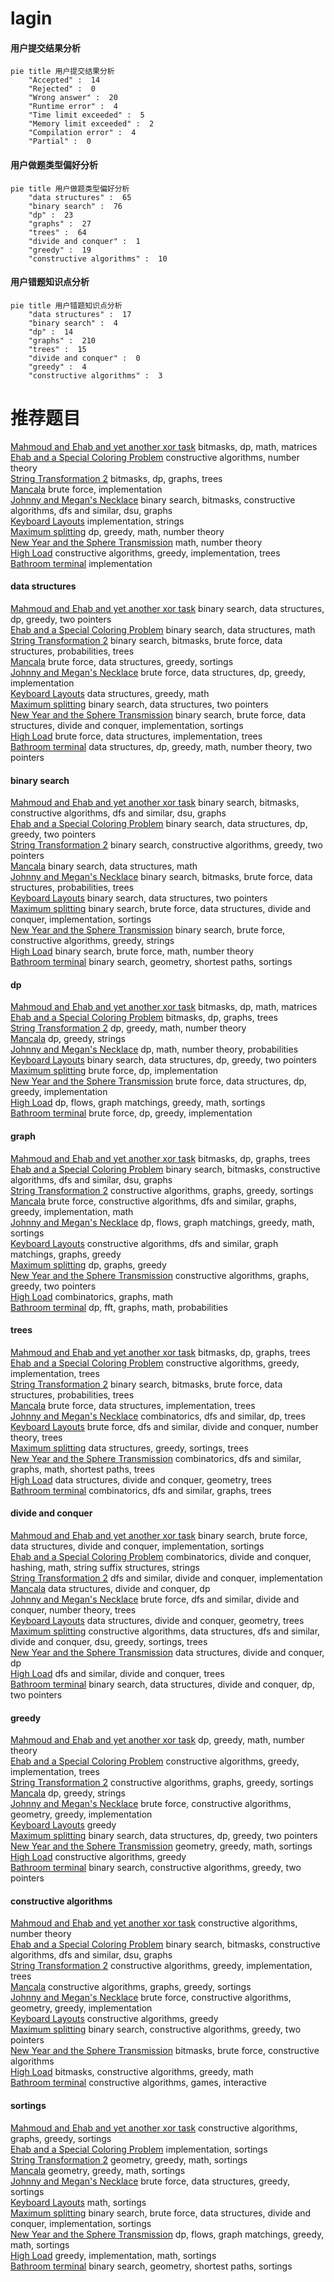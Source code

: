 # lagin
<!-- tabs:start -->
#### **用户提交结果分析**

```mermaid
pie title 用户提交结果分析
    "Accepted" :  14
    "Rejected" :  0
    "Wrong answer" :  20
    "Runtime error" :  4
    "Time limit exceeded" :  5
    "Memory limit exceeded" :  2
    "Compilation error" :  4
    "Partial" :  0
```
#### **用户做题类型偏好分析**

```mermaid
pie title 用户做题类型偏好分析
    "data structures" :  65
    "binary search" :  76
    "dp" :  23
    "graphs" :  27
    "trees" :  64
    "divide and conquer" :  1
    "greedy" :  19
    "constructive algorithms" :  10
```
#### **用户错题知识点分析**

```mermaid
pie title 用户错题知识点分析
    "data structures" :  17
    "binary search" :  4
    "dp" :  14
    "graphs" :  210
    "trees" :  15
    "divide and conquer" :  0
    "greedy" :  4
    "constructive algorithms" :  3
```
<!-- tabs:end -->
# 推荐题目
[Mahmoud and Ehab and yet another xor task](http://codeforces.com/problemset/problem/959/F)		bitmasks,
                        dp,
                        math,
                        matrices		  
[Ehab and a Special Coloring Problem](http://codeforces.com/problemset/problem/1174/C)		constructive algorithms,
                        number theory		  
[String Transformation 2](https://codeforces.com/contest/1384/problem/E)		bitmasks,
                        dp,
                        graphs,
                        trees		  
[Mancala](http://codeforces.com/problemset/problem/975/B)		brute force,
                        implementation		  
[Johnny and Megan's Necklace](https://codeforces.com/contest/1362/problem/F)		binary search,
                        bitmasks,
                        constructive algorithms,
                        dfs and similar,
                        dsu,
                        graphs		  
[Keyboard Layouts](http://codeforces.com/problemset/problem/831/B)		implementation,
                        strings		  
[Maximum splitting](http://codeforces.com/problemset/problem/870/C)		dp,
                        greedy,
                        math,
                        number theory		  
[New Year and the Sphere Transmission](http://codeforces.com/problemset/problem/1091/C)		math,
                        number theory		  
[High Load](https://codeforces.com/contest/828/problem/D)		constructive algorithms,
                        greedy,
                        implementation,
                        trees		  
[Bathroom terminal](http://codeforces.com/problemset/problem/852/G)		implementation		  
<!-- tabs:start -->
#### **data structures**
[Mahmoud and Ehab and yet another xor task](http://codeforces.com/problemset/problem/1492/C)		binary search,
                        data structures,
                        dp,
                        greedy,
                        two pointers		  
[Ehab and a Special Coloring Problem](http://codeforces.com/problemset/problem/1490/G)		binary search,
                        data structures,
                        math		  
[String Transformation 2](http://codeforces.com/problemset/problem/1479/D)		binary search,
                        bitmasks,
                        brute force,
                        data structures,
                        probabilities,
                        trees		  
[Mancala](http://codeforces.com/problemset/problem/1497/A)		brute force,
                        data structures,
                        greedy,
                        sortings		  
[Johnny and Megan's Necklace](http://codeforces.com/problemset/problem/1491/C)		brute force,
                        data structures,
                        dp,
                        greedy,
                        implementation		  
[Keyboard Layouts](http://codeforces.com/problemset/problem/1492/B)		data structures,
                        greedy,
                        math		  
[Maximum splitting](http://codeforces.com/problemset/problem/1436/E)		binary search,
                        data structures,
                        two pointers		  
[New Year and the Sphere Transmission](http://codeforces.com/problemset/problem/1461/D)		binary search,
                        brute force,
                        data structures,
                        divide and conquer,
                        implementation,
                        sortings		  
[High Load](http://codeforces.com/problemset/problem/1511/C)		brute force,
                        data structures,
                        implementation,
                        trees		  
[Bathroom terminal](http://codeforces.com/problemset/problem/1497/E1)		data structures,
                        dp,
                        greedy,
                        math,
                        number theory,
                        two pointers		  
#### **binary search**
[Mahmoud and Ehab and yet another xor task](https://codeforces.com/contest/1362/problem/F)		binary search,
                        bitmasks,
                        constructive algorithms,
                        dfs and similar,
                        dsu,
                        graphs		  
[Ehab and a Special Coloring Problem](http://codeforces.com/problemset/problem/1492/C)		binary search,
                        data structures,
                        dp,
                        greedy,
                        two pointers		  
[String Transformation 2](http://codeforces.com/problemset/problem/1463/D)		binary search,
                        constructive algorithms,
                        greedy,
                        two pointers		  
[Mancala](http://codeforces.com/problemset/problem/1490/G)		binary search,
                        data structures,
                        math		  
[Johnny and Megan's Necklace](http://codeforces.com/problemset/problem/1479/D)		binary search,
                        bitmasks,
                        brute force,
                        data structures,
                        probabilities,
                        trees		  
[Keyboard Layouts](http://codeforces.com/problemset/problem/1436/E)		binary search,
                        data structures,
                        two pointers		  
[Maximum splitting](http://codeforces.com/problemset/problem/1461/D)		binary search,
                        brute force,
                        data structures,
                        divide and conquer,
                        implementation,
                        sortings		  
[New Year and the Sphere Transmission](http://codeforces.com/problemset/problem/1493/C)		binary search,
                        brute force,
                        constructive algorithms,
                        greedy,
                        strings		  
[High Load](http://codeforces.com/problemset/problem/1487/D)		binary search,
                        brute force,
                        math,
                        number theory		  
[Bathroom terminal](http://codeforces.com/problemset/problem/1486/B)		binary search,
                        geometry,
                        shortest paths,
                        sortings		  
#### **dp**
[Mahmoud and Ehab and yet another xor task](http://codeforces.com/problemset/problem/959/F)		bitmasks,
                        dp,
                        math,
                        matrices		  
[Ehab and a Special Coloring Problem](https://codeforces.com/contest/1384/problem/E)		bitmasks,
                        dp,
                        graphs,
                        trees		  
[String Transformation 2](http://codeforces.com/problemset/problem/870/C)		dp,
                        greedy,
                        math,
                        number theory		  
[Mancala](http://codeforces.com/problemset/problem/1295/C)		dp,
                        greedy,
                        strings		  
[Johnny and Megan's Necklace](http://codeforces.com/problemset/problem/1097/D)		dp,
                        math,
                        number theory,
                        probabilities		  
[Keyboard Layouts](http://codeforces.com/problemset/problem/1492/C)		binary search,
                        data structures,
                        dp,
                        greedy,
                        two pointers		  
[Maximum splitting](https://codeforces.com/contest/1457/problem/C)		brute force,
                        dp,
                        implementation		  
[New Year and the Sphere Transmission](http://codeforces.com/problemset/problem/1491/C)		brute force,
                        data structures,
                        dp,
                        greedy,
                        implementation		  
[High Load](http://codeforces.com/problemset/problem/1437/C)		dp,
                        flows,
                        graph matchings,
                        greedy,
                        math,
                        sortings		  
[Bathroom terminal](http://codeforces.com/problemset/problem/1499/B)		brute force,
                        dp,
                        greedy,
                        implementation		  
#### **graph**
[Mahmoud and Ehab and yet another xor task](https://codeforces.com/contest/1384/problem/E)		bitmasks,
                        dp,
                        graphs,
                        trees		  
[Ehab and a Special Coloring Problem](https://codeforces.com/contest/1362/problem/F)		binary search,
                        bitmasks,
                        constructive algorithms,
                        dfs and similar,
                        dsu,
                        graphs		  
[String Transformation 2](http://codeforces.com/problemset/problem/1198/C)		constructive algorithms,
                        graphs,
                        greedy,
                        sortings		  
[Mancala](http://codeforces.com/problemset/problem/1487/C)		brute force,
                        constructive algorithms,
                        dfs and similar,
                        graphs,
                        greedy,
                        implementation,
                        math		  
[Johnny and Megan's Necklace](http://codeforces.com/problemset/problem/1437/C)		dp,
                        flows,
                        graph matchings,
                        greedy,
                        math,
                        sortings		  
[Keyboard Layouts](http://codeforces.com/problemset/problem/1470/D)		constructive algorithms,
                        dfs and similar,
                        graph matchings,
                        graphs,
                        greedy		  
[Maximum splitting](http://codeforces.com/problemset/problem/1476/C)		dp,
                        graphs,
                        greedy		  
[New Year and the Sphere Transmission](http://codeforces.com/problemset/problem/1304/D)		constructive algorithms,
                        graphs,
                        greedy,
                        two pointers		  
[High Load](http://codeforces.com/problemset/problem/1475/C)		combinatorics,
                        graphs,
                        math		  
[Bathroom terminal](http://codeforces.com/problemset/problem/553/E)		dp,
                        fft,
                        graphs,
                        math,
                        probabilities		  
#### **trees**
[Mahmoud and Ehab and yet another xor task](https://codeforces.com/contest/1384/problem/E)		bitmasks,
                        dp,
                        graphs,
                        trees		  
[Ehab and a Special Coloring Problem](https://codeforces.com/contest/828/problem/D)		constructive algorithms,
                        greedy,
                        implementation,
                        trees		  
[String Transformation 2](http://codeforces.com/problemset/problem/1479/D)		binary search,
                        bitmasks,
                        brute force,
                        data structures,
                        probabilities,
                        trees		  
[Mancala](http://codeforces.com/problemset/problem/1511/C)		brute force,
                        data structures,
                        implementation,
                        trees		  
[Johnny and Megan's Necklace](http://codeforces.com/problemset/problem/1499/F)		combinatorics,
                        dfs and similar,
                        dp,
                        trees		  
[Keyboard Layouts](http://codeforces.com/problemset/problem/1491/E)		brute force,
                        dfs and similar,
                        divide and conquer,
                        number theory,
                        trees		  
[Maximum splitting](http://codeforces.com/problemset/problem/1466/D)		data structures,
                        greedy,
                        sortings,
                        trees		  
[New Year and the Sphere Transmission](http://codeforces.com/problemset/problem/1495/D)		combinatorics,
                        dfs and similar,
                        graphs,
                        math,
                        shortest paths,
                        trees		  
[High Load](http://codeforces.com/problemset/problem/1303/G)		data structures,
                        divide and conquer,
                        geometry,
                        trees		  
[Bathroom terminal](http://codeforces.com/problemset/problem/1454/E)		combinatorics,
                        dfs and similar,
                        graphs,
                        trees		  
#### **divide and conquer**
[Mahmoud and Ehab and yet another xor task](http://codeforces.com/problemset/problem/1461/D)		binary search,
                        brute force,
                        data structures,
                        divide and conquer,
                        implementation,
                        sortings		  
[Ehab and a Special Coloring Problem](http://codeforces.com/problemset/problem/1466/G)		combinatorics,
                        divide and conquer,
                        hashing,
                        math,
                        string suffix structures,
                        strings		  
[String Transformation 2](http://codeforces.com/problemset/problem/1490/D)		dfs and similar,
                        divide and conquer,
                        implementation		  
[Mancala](https://codeforces.com/contest/1483/problem/C)		data structures,
                        divide and conquer,
                        dp		  
[Johnny and Megan's Necklace](http://codeforces.com/problemset/problem/1491/E)		brute force,
                        dfs and similar,
                        divide and conquer,
                        number theory,
                        trees		  
[Keyboard Layouts](http://codeforces.com/problemset/problem/1303/G)		data structures,
                        divide and conquer,
                        geometry,
                        trees		  
[Maximum splitting](http://codeforces.com/problemset/problem/1494/D)		constructive algorithms,
                        data structures,
                        dfs and similar,
                        divide and conquer,
                        dsu,
                        greedy,
                        sortings,
                        trees		  
[New Year and the Sphere Transmission](http://codeforces.com/problemset/problem/1482/E)		data structures,
                        divide and conquer,
                        dp		  
[High Load](http://codeforces.com/problemset/problem/566/C)		dfs and similar,
                        divide and conquer,
                        trees		  
[Bathroom terminal](http://codeforces.com/problemset/problem/1428/F)		binary search,
                        data structures,
                        divide and conquer,
                        dp,
                        two pointers		  
#### **greedy**
[Mahmoud and Ehab and yet another xor task](http://codeforces.com/problemset/problem/870/C)		dp,
                        greedy,
                        math,
                        number theory		  
[Ehab and a Special Coloring Problem](https://codeforces.com/contest/828/problem/D)		constructive algorithms,
                        greedy,
                        implementation,
                        trees		  
[String Transformation 2](http://codeforces.com/problemset/problem/1198/C)		constructive algorithms,
                        graphs,
                        greedy,
                        sortings		  
[Mancala](http://codeforces.com/problemset/problem/1295/C)		dp,
                        greedy,
                        strings		  
[Johnny and Megan's Necklace](https://codeforces.com/contest/1293/problem/D)		brute force,
                        constructive algorithms,
                        geometry,
                        greedy,
                        implementation		  
[Keyboard Layouts](http://codeforces.com/problemset/problem/1295/A)		greedy		  
[Maximum splitting](http://codeforces.com/problemset/problem/1492/C)		binary search,
                        data structures,
                        dp,
                        greedy,
                        two pointers		  
[New Year and the Sphere Transmission](https://codeforces.com/contest/1496/problem/C)		geometry,
                        greedy,
                        math,
                        sortings		  
[High Load](http://codeforces.com/problemset/problem/1493/A)		constructive algorithms,
                        greedy		  
[Bathroom terminal](http://codeforces.com/problemset/problem/1463/D)		binary search,
                        constructive algorithms,
                        greedy,
                        two pointers		  
#### **constructive algorithms**
[Mahmoud and Ehab and yet another xor task](http://codeforces.com/problemset/problem/1174/C)		constructive algorithms,
                        number theory		  
[Ehab and a Special Coloring Problem](https://codeforces.com/contest/1362/problem/F)		binary search,
                        bitmasks,
                        constructive algorithms,
                        dfs and similar,
                        dsu,
                        graphs		  
[String Transformation 2](https://codeforces.com/contest/828/problem/D)		constructive algorithms,
                        greedy,
                        implementation,
                        trees		  
[Mancala](http://codeforces.com/problemset/problem/1198/C)		constructive algorithms,
                        graphs,
                        greedy,
                        sortings		  
[Johnny and Megan's Necklace](https://codeforces.com/contest/1293/problem/D)		brute force,
                        constructive algorithms,
                        geometry,
                        greedy,
                        implementation		  
[Keyboard Layouts](http://codeforces.com/problemset/problem/1493/A)		constructive algorithms,
                        greedy		  
[Maximum splitting](http://codeforces.com/problemset/problem/1463/D)		binary search,
                        constructive algorithms,
                        greedy,
                        two pointers		  
[New Year and the Sphere Transmission](https://codeforces.com/contest/1456/problem/B)		bitmasks,
                        brute force,
                        constructive algorithms		  
[High Load](http://codeforces.com/problemset/problem/1492/D)		bitmasks,
                        constructive algorithms,
                        greedy,
                        math		  
[Bathroom terminal](https://codeforces.com/contest/1504/problem/D)		constructive algorithms,
                        games,
                        interactive		  
#### **sortings**
[Mahmoud and Ehab and yet another xor task](http://codeforces.com/problemset/problem/1198/C)		constructive algorithms,
                        graphs,
                        greedy,
                        sortings		  
[Ehab and a Special Coloring Problem](http://codeforces.com/problemset/problem/1137/A)		implementation,
                        sortings		  
[String Transformation 2](https://codeforces.com/contest/1496/problem/C)		geometry,
                        greedy,
                        math,
                        sortings		  
[Mancala](http://codeforces.com/problemset/problem/1495/A)		geometry,
                        greedy,
                        math,
                        sortings		  
[Johnny and Megan's Necklace](http://codeforces.com/problemset/problem/1497/A)		brute force,
                        data structures,
                        greedy,
                        sortings		  
[Keyboard Layouts](http://codeforces.com/problemset/problem/1427/A)		math,
                        sortings		  
[Maximum splitting](http://codeforces.com/problemset/problem/1461/D)		binary search,
                        brute force,
                        data structures,
                        divide and conquer,
                        implementation,
                        sortings		  
[New Year and the Sphere Transmission](http://codeforces.com/problemset/problem/1437/C)		dp,
                        flows,
                        graph matchings,
                        greedy,
                        math,
                        sortings		  
[High Load](http://codeforces.com/problemset/problem/1473/A)		greedy,
                        implementation,
                        math,
                        sortings		  
[Bathroom terminal](http://codeforces.com/problemset/problem/1486/B)		binary search,
                        geometry,
                        shortest paths,
                        sortings		  
<!-- tabs:end -->
